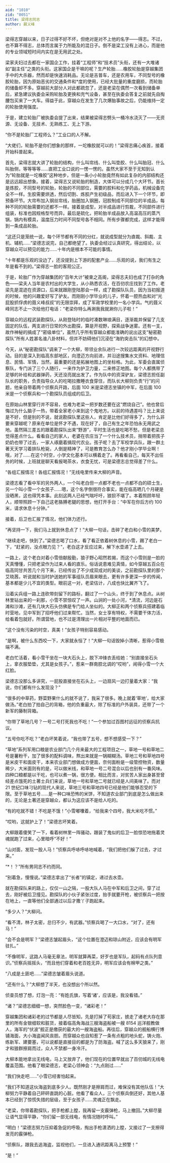 ```yaml
---
aid: "1010"
zid: "0051"
title: 梁得志同志
author: 聂义峰
---
```


梁得志穿越以来，日子过得不好不坏，但绝对是对不上他的名字——得志。不过，也不算不得志，总体而言属于力所能及的混日子。倒不是梁工没有上进心，而是他的专业领域短时间内实在是无用武之处。

梁家夫妇过去都在一家国企工作，挂着“工程师”和“技术员”头衔，还有一大堆诸如“副主任”之类的头衔。这家国企是干嘛的呢？生产轮胎……橡胶轮胎是穿越集团手中的大杀器，然而却是快速消耗品。无论是吉普车，还是农用车，不同型号的橡胶轮胎，因为原始恶劣的交通条件和\*度的使用，已经大批量的重度磨损，而轮胎的储备却不多。穿越前大部分人对此都疏忽了，还是老梁在偶然一次看到储备单后，紧急建议执委会采购轮胎及更换和充气设备，甚至在执委会答复之前就先自掏腰包买来了一大车。得益于此，穿越众在发生了几次爆胎事故之后，仍能维持一定的轮胎使用强度。

于是，建立轮胎厂被执委会提了出来，结果被梁得志劈头一桶冷水浇灭了——无资源、无设备、无技术、无熟练工、无上下游。

“你不是轮胎厂工程师么？”工业口的人不解。

“大佬们，轮胎不是你们想象的那样，一坨橡胶就可以的！”梁得志痛心疾首，接着开始科普起来。

首先，梁得志就大讲了轮胎的结构，什么叫帘线、什么叫垫胶、什么叫胎冠、什么叫胎侧，等等等等……直把工业口说的一愣一愣的。虽然大家不至于无知到认为“轮胎就是一坨橡胶”这种地步，但是一条小小轮胎竟然有如此复杂的内部结构还是远远超出想象。接着，梁得志又说轮胎的制造，大体可以分成几个大环节。首长是炼胶，不同型号的轮胎，轮胎的不同部位，需要的胶料和化学药品，机械设备完全不一样。生胶需要烘透，然后切割、炼胶产生初级品，而后进入下一个环节，即预备环节。大帘布加入钢丝帘线，胎圈加入钢圈，冠胶制成不同部位的半成品，每种不同的轮胎需要的还都不一样。接着是成型，对半成品进行剪裁，不同部件进行组装，标准也因规格型号而异。最后是硫化，把轮胎半成品放入高温高压的蒸汽锅，锅内有模具，温度压力时间不同型号各不相同。所有步骤都完成，这样才能得到一条成品轮胎。

“这还只是笼统一说，每个环节都有不同的分红，就说成型就分为直裁、斜裁、主机、辅机……”梁德志说完，自己都绝望了。执委会经过认真研究，得出结论，以穿越众可以预见的能力……十年内是根本不可能的事情。

“十年都是乐观的没边了，还没提到上下游的配套产业……乐观的说，我们有生之年是看不到的。”梁得志一脸的客观公正。

于是，轮胎厂作为穿越集团的“百年大计”被束之高阁，梁得志夫妇也成了打杂的角色——梁夫人当年是农村出的大学生，从小熟悉农活，在百仞农庄找到了工作。老梁先是混迹在资源口，后来就跟刚登陆那会一样，成了勘探队队员，因为当初报道的时候，他的兴趣爱好写了驴友。而刚刚小学毕业的儿子，怀着一腔热血和对“光屁股抓俘虏的聂义峰叔叔”的无限崇拜，成了军政学校里的一名小学兵。气的聂义峰同志不止一次给他打电话：“老梁你特么再涮我我就涮你儿子啦！”

穿越众的远程武装勘探队，从刚登陆时的临时凑数琳琅满目，逐渐裁并保留了几支固定的队伍，两支进行日常的外出勘探，算是开视野，探索战争迷雾。还有一支，故作神秘的搞成了“密级单位”，虽然几乎所有穿越众都能准确的说出这支“秘密勘探队”所有人姓甚名谁八卦材料，但并不妨碍他们沉浸在“海豹突击队”的幻想中。

今天，从“秘密勘探队”调来了一个大柳，带领业余队进行一次较远距离的开视野行动。目的是深入到临高东部地区，向澄迈方向前进，并沿途搜集水文资料、地理信息、民情、军情，当然，最重要的还是拓展地图上的坐标格。为此，军委会直属侦察队，专门派了三个人随行，一来作为护卫力量，二来修正地图。每个人都携带了足够的补给和武器弹药，天还没亮就出发了。作为队中的资深驴友，梁德志担任副队长的职务，负责指导众人的吃喝拉撒睡衣食穿住，而队长大柳则负责“行”的问题，他亲自带着两个侦察兵开路，后面 100 米是梁德志坐镇的中军，在后面 100 米是一个侦察兵和一个勘探队员组成的后卫。

在原始山林里穿行并不容易，也难为老梁一把岁数还要在这“燃烧自己”。他也曾后悔过为什么脑子一热，带着全家老小来到这个鬼地方。以前的待遇差吗？比上来说是不好，但是别的不说，就说勘探队里这些人，肯定是比他们好得多了，为什么非要来穿越呢？原来在单位是怀才不遇，现在好了，自己有生之年恐怕永无用武之地。虽然隔三差五的跟着勘探队出来“野游”，平时生活也是吃喝不愁，但是老梁总觉得差点什么。看看自己的家人，老婆在农庄当了一个什么技术员，捎带着把孩子奶奶也带了过去，一家人琢磨着搞现代农业。孩子呢？去了军校学兵队，跟一群土著天天学习着排队枪毙，人倒是精神了，可是教育怎么办？他才刚小学毕业啊！哦，对了……在这个时空，小学文化基本可以横着走了。再看看自己，每天不出任务的时候，上班就是聊天看报喝茶水，衣食无忧，可是梁德志总觉得差了什么。

“各组汇报情况！各组汇报情况！”无线电里传来大柳的声音。

梁德志看了看中军的另外两人，一个叫老白但一点都不老也一点都不白的硕士生，另一个叫小雪一个女孩子……嗯，这个名字倒很符合事实，能在临高晒几个月硬是没晒黑，这也得凭本事。此刻这两人已经气喘吁吁，狼狈不堪了。本着照顾年轻人，顺带照顾一下自己这老胳膊老腿的思想，他打开手台：“中军在你后方约 100 米，请求休息十分钟。”

接着，后卫也汇报了情况，他们体力还行。

“再坚持一下，我们马上就到休息点了！”大柳一句话，击碎了老白和小雪的美梦。

“继续走吧，快到了。”梁德志喝了口水，看了看正依着树休息的小雪，踢了老白一下，“赶紧的，没点眼力见？”，老白这才反应过来，解下水壶递了上去。

一路上，这个老白对着小雪倍献殷勤，狼子野心昭然若揭，而这个小雪则是一脸的天真懵懂，只把老梁作为过来人看的直乐。俗话说患难见真情，如今穿越五百众在临高同甘共苦几个月下来，已经传出了不少成双成对的美谈，之前勘探队里的那个艾晓茜，听说就和当时护送她的军事组队员眉来眼去，更有许多更深一步的传闻，基本都是少儿不宜的类型。眼前这一对，老梁估计，八成也快比翼齐飞了。

沿着尖兵组一路上连砍带刻留下的路标，翻过了一个山头，终于到了休息点。从树林里钻出来的一刹那，小雪不禁惊叹了一声。山涧的一处小河，\*清流，河边是石滩和沙滩，还有几块大石头仿佛是专门给人坐似的。大柳正和两个侦察兵搭建着临时营地，见中军到了招呼他们过来帮忙。当然，女士享有特权，不需要干体力活，给看着包就好。所谓营地，也不过是清理出一片相对平整的地面而已。

“这个没有污染的时空，真美！”女孩子特别容易感动。

“是啊，被什么东西咬一下，大家就永恒了！”大柳一句话毁掉小清晰，惹得小雪极端不满。

老白忙活着，看小雪干坐在一块大石头上，脱下冲锋衣丢给她：“别直接坐石头上，拿衣服垫垫，尤其是女孩子。”，惹来一群南腔北调的“哎哟”，闹得小雪一个大红脸。

梁德志没那么多讲究，一屁股直接坐在石头上，一边扇风一边打量着大家：“我说，你们都有什么发现没？”

“很多的中草药，野菜野果什么的就不说了，我采了很多。晚上就着‘草地’，给大家做汤。”老白拍了拍自己的背箱，他的负重最大，除了标准的户外装具，还带了一个新军的藤制背箱。

“你带了草地几号？一号二号打死我也不吃！”一个参加过百图村远征的侦察兵抗议。

“五号你吃不吃？”老白坏笑着说，“我也带了五号，想不想感受一下？”

“草地”系列军用口粮是农业部门几个月来最大的工程项目之一，草地一号和草地二号是薯粉干，加了很多的配料调味，熬出来就是一锅糊糊汤。草地三号和草地四号是米皮干和面皮干，本来农业部门想做成方便面，奈何面粉是一级管控物资，数量稀少，大米面则有的是，可以做米线，和草地一号二号混合以后也别有一番风味。四种口粮都是以干吃，也可以煮一锅，很方便。相比而言，对贫苦人家出身甚至曾经差点饿死的土著士兵们来说，草地一号和草地二号就已经是人间美味了。而对 21 世纪口味刁钻的现代人来说，草地三号和草地四号已经是他们能够忍受的下限。至于草地五号……是一种口味恐怖的米饼，不知道农业部门到底是怎么做出来的，无论是土著还是穿越众，都认为这应该不是给人吃的。

“有的吃就不错！不吃是不饿！”小雪嘟囔着，“给我来个四号，我大米吃不惯。”

“哎哟，这就护上了！”梁德志坏笑着。

大柳跟着傻笑了一下，看着树林里一阵骚动，跟装了鬼似的后卫一脸惊恐地拖着灵魂就跑了过来，心里暗呼“不好！”

“山对面，发现一股人马！”侦察兵呼哧呼哧地喊着，“我们把他们躲了过去，才过来。”

“\*！？”所有男同志不约而同。

“别着急，慢慢说。”梁德志拿出了“长者”的镇定，递过去水壶。

就在勘探队来的路上，仅仅一山之隔，一股大队人马在中军和后卫之间，穿了过去，刚好被后卫撞见。勘探队的小伙子紧张过度，抬手就要开枪，被侦察兵一把按在地上，一直等他们全部通过以后才撒丫子跑起来。

“多少人？”大柳问。

“看不清，林子太密，总归不少，有武器。”侦察兵喝了一大口水，“对了，还有马！”

“会不会是明军？”梁德志皱起眉头，“这个位置在澄迈和琼山附近，应该会有明军驻扎。”

“不像明军，这路人马毫无章法，明军就算再菜，好歹也是军队，起码有点队列意识。”侦察兵摇摇头，“而且他们穿着和老百姓无异，明军应该会有棉甲之类。”

“八成是土匪吧……”梁德志皱着眉头说道。

“还有什么？”大柳想了半天，也没想出个所以然。

侦查员想了想，灯泡一亮：“有姓氏旗，写着‘诸’，应该是，我没看错。”

“诸？”梁德志细细一想，突然脸色一变，“诸彩老！”

穿越集团和诸彩老的过节都是人尽皆知，先是打掉了苟家庄，掳走了诸老大存在那里的所有金银细软和脏货，接着临高角海战三艘海盗船被一艘 8154 巡洋舰教做人，海军的“伏波”舰正是缴获的最大的一艘海盗船。再往后，穿越众的舰船横行博铺海面，大小海盗闻风丧胆。而穿越众也自知惹了一条有点粗的地头蛇，铸火炮、练新军、建要塞，可以说都是直接目的都是为了防海盗。喊了这么多天狼来了，刚才和狼群擦肩而过，众人不禁都一身冷汗。

大柳本能地拿出无线电，马上又放弃了，他们现在的位置早就出了百仞城的无线电覆盖范围。他看了眼梁德志，老梁心领神会：“九点刚过……”

“我们快走吧……”小雪已经害怕起来。

“我们不知道这伙海盗到底多少人。既然刚才是擦肩而过，难保没有其他队伍！”大柳努力平静着自己砰砰直跳的心脏。他看了看众人，三个侦察兵倒还好，其他人基本已经到了惊慌失措的层级，至于女孩子……灵魂正在飘走。

“老梁，你带着勘探队，把手枪都上膛，我再留一支霰弹枪，马上撤回。”大柳尽量让语气显得平静，“你们留一部无线电，有情况随时呼叫。”

“明白！”梁德志努力压抑着急促的呼吸，掏出手枪潇洒的上膛，又接过了一支擦得发亮的霰弹枪。

“侦察队，跟我去追海盗，监视他们，一旦进入通讯距离马上预警！”

“是！”

